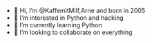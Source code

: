 - 👋 Hi, I’m @KaffemitMilf,Arne and born in 2005
- 👀 I’m interested in Python and hacking
- 🌱 I’m currently learning Python
- 💞️ I’m looking to collaborate on everything

<!---
KaffemitMilf/KaffemitMilf is a ✨ special ✨ repository because its `README.md` (this file) appears on your GitHub profile.
You can click the Preview link to take a look at your changes.
--->
